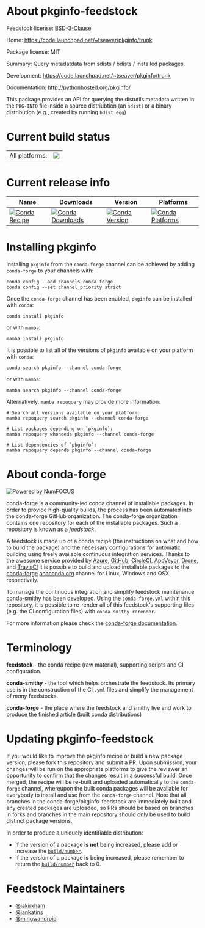 About pkginfo-feedstock
=======================

Feedstock license: [BSD-3-Clause](https://github.com/conda-forge/pkginfo-feedstock/blob/main/LICENSE.txt)

Home: https://code.launchpad.net/~tseaver/pkginfo/trunk

Package license: MIT

Summary: Query metadatdata from sdists / bdists / installed packages.

Development: https://code.launchpad.net/~tseaver/pkginfo/trunk

Documentation: http://pythonhosted.org/pkginfo/

This package provides an API for querying the distutils metadata written in
the ``PKG-INFO`` file inside a source distriubtion (an ``sdist``) or
a binary distribution (e.g., created by running ``bdist_egg``)


Current build status
====================


<table><tr><td>All platforms:</td>
    <td>
      <a href="https://dev.azure.com/conda-forge/feedstock-builds/_build/latest?definitionId=4083&branchName=main">
        <img src="https://dev.azure.com/conda-forge/feedstock-builds/_apis/build/status/pkginfo-feedstock?branchName=main">
      </a>
    </td>
  </tr>
</table>

Current release info
====================

| Name | Downloads | Version | Platforms |
| --- | --- | --- | --- |
| [![Conda Recipe](https://img.shields.io/badge/recipe-pkginfo-green.svg)](https://anaconda.org/conda-forge/pkginfo) | [![Conda Downloads](https://img.shields.io/conda/dn/conda-forge/pkginfo.svg)](https://anaconda.org/conda-forge/pkginfo) | [![Conda Version](https://img.shields.io/conda/vn/conda-forge/pkginfo.svg)](https://anaconda.org/conda-forge/pkginfo) | [![Conda Platforms](https://img.shields.io/conda/pn/conda-forge/pkginfo.svg)](https://anaconda.org/conda-forge/pkginfo) |

Installing pkginfo
==================

Installing `pkginfo` from the `conda-forge` channel can be achieved by adding `conda-forge` to your channels with:

```
conda config --add channels conda-forge
conda config --set channel_priority strict
```

Once the `conda-forge` channel has been enabled, `pkginfo` can be installed with `conda`:

```
conda install pkginfo
```

or with `mamba`:

```
mamba install pkginfo
```

It is possible to list all of the versions of `pkginfo` available on your platform with `conda`:

```
conda search pkginfo --channel conda-forge
```

or with `mamba`:

```
mamba search pkginfo --channel conda-forge
```

Alternatively, `mamba repoquery` may provide more information:

```
# Search all versions available on your platform:
mamba repoquery search pkginfo --channel conda-forge

# List packages depending on `pkginfo`:
mamba repoquery whoneeds pkginfo --channel conda-forge

# List dependencies of `pkginfo`:
mamba repoquery depends pkginfo --channel conda-forge
```


About conda-forge
=================

[![Powered by
NumFOCUS](https://img.shields.io/badge/powered%20by-NumFOCUS-orange.svg?style=flat&colorA=E1523D&colorB=007D8A)](https://numfocus.org)

conda-forge is a community-led conda channel of installable packages.
In order to provide high-quality builds, the process has been automated into the
conda-forge GitHub organization. The conda-forge organization contains one repository
for each of the installable packages. Such a repository is known as a *feedstock*.

A feedstock is made up of a conda recipe (the instructions on what and how to build
the package) and the necessary configurations for automatic building using freely
available continuous integration services. Thanks to the awesome service provided by
[Azure](https://azure.microsoft.com/en-us/services/devops/), [GitHub](https://github.com/),
[CircleCI](https://circleci.com/), [AppVeyor](https://www.appveyor.com/),
[Drone](https://cloud.drone.io/welcome), and [TravisCI](https://travis-ci.com/)
it is possible to build and upload installable packages to the
[conda-forge](https://anaconda.org/conda-forge) [anaconda.org](https://anaconda.org/)
channel for Linux, Windows and OSX respectively.

To manage the continuous integration and simplify feedstock maintenance
[conda-smithy](https://github.com/conda-forge/conda-smithy) has been developed.
Using the ``conda-forge.yml`` within this repository, it is possible to re-render all of
this feedstock's supporting files (e.g. the CI configuration files) with ``conda smithy rerender``.

For more information please check the [conda-forge documentation](https://conda-forge.org/docs/).

Terminology
===========

**feedstock** - the conda recipe (raw material), supporting scripts and CI configuration.

**conda-smithy** - the tool which helps orchestrate the feedstock.
                   Its primary use is in the construction of the CI ``.yml`` files
                   and simplify the management of *many* feedstocks.

**conda-forge** - the place where the feedstock and smithy live and work to
                  produce the finished article (built conda distributions)


Updating pkginfo-feedstock
==========================

If you would like to improve the pkginfo recipe or build a new
package version, please fork this repository and submit a PR. Upon submission,
your changes will be run on the appropriate platforms to give the reviewer an
opportunity to confirm that the changes result in a successful build. Once
merged, the recipe will be re-built and uploaded automatically to the
`conda-forge` channel, whereupon the built conda packages will be available for
everybody to install and use from the `conda-forge` channel.
Note that all branches in the conda-forge/pkginfo-feedstock are
immediately built and any created packages are uploaded, so PRs should be based
on branches in forks and branches in the main repository should only be used to
build distinct package versions.

In order to produce a uniquely identifiable distribution:
 * If the version of a package **is not** being increased, please add or increase
   the [``build/number``](https://docs.conda.io/projects/conda-build/en/latest/resources/define-metadata.html#build-number-and-string).
 * If the version of a package **is** being increased, please remember to return
   the [``build/number``](https://docs.conda.io/projects/conda-build/en/latest/resources/define-metadata.html#build-number-and-string)
   back to 0.

Feedstock Maintainers
=====================

* [@jakirkham](https://github.com/jakirkham/)
* [@jankatins](https://github.com/jankatins/)
* [@mingwandroid](https://github.com/mingwandroid/)

